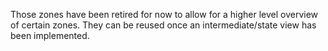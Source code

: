 Those zones have been retired for now to allow for a higher level overview of certain zones.
They can be reused once an intermediate/state view has been implemented.
